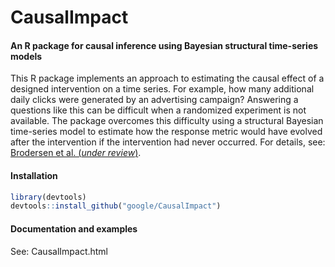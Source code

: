 # CausalImpact

#### An R package for causal inference using Bayesian structural time-series models

This R package implements an approach to estimating the causal effect of a designed intervention on a time series. For example, how many additional daily clicks were generated by an advertising campaign? Answering a questions like this can be difficult when a randomized experiment is not available. The package overcomes this difficulty using a structural Bayesian time-series model to estimate how the response metric would have evolved after the intervention if the intervention had never occurred. For details, see: [Brodersen et al. (*under review*)](http://research.google.com/pubs/pub41854.html).

#### Installation

```R
library(devtools)
devtools::install_github("google/CausalImpact")
```

#### Documentation and examples

See: CausalImpact.html
